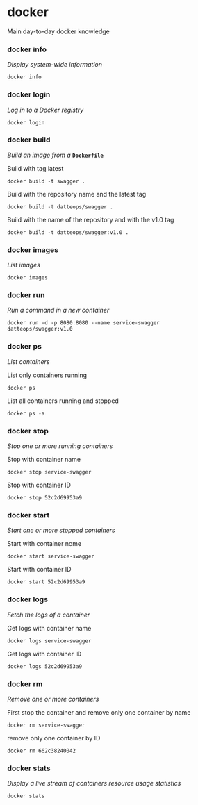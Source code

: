 # docker
Main day-to-day docker knowledge

### docker info
_Display system-wide information_
```
docker info
```

### docker login
_Log in to a Docker registry_
```
docker login
```

### docker build
_Build an image from a_ __`Dockerfile`__

Build with tag latest
```
docker build -t swagger .
```

Build with the repository name and the latest tag
```
docker build -t datteops/swagger .
```

Build with the name of the repository and with the v1.0 tag
```
docker build -t datteops/swagger:v1.0 .
```

### docker images
_List images_
```
docker images
```

### docker run
_Run a command in a new container_
```
docker run -d -p 8080:8080 --name service-swagger datteops/swagger:v1.0
```

### docker ps 
_List containers_

List only containers running
```
docker ps
```

List all containers running and stopped
```
docker ps -a
```

### docker stop
_Stop one or more running containers_

Stop with container name
```
docker stop service-swagger
```

Stop with container ID
```
docker stop 52c2d69953a9
```

### docker start
_Start one or more stopped containers_

Start with container nome
```
docker start service-swagger
```

Start with container ID
```
docker start 52c2d69953a9
```

### docker logs
_Fetch the logs of a container_

Get logs with container name
```
docker logs service-swagger
```

Get logs with container ID
```
docker logs 52c2d69953a9
```

### docker rm
_Remove one or more containers_

First stop the container and remove only one container by name
```
docker rm service-swagger
```

remove only one container by ID
```
docker rm 662c38240042
```

### docker stats
_Display a live stream of containers resource usage statistics_
```
docker stats
```
